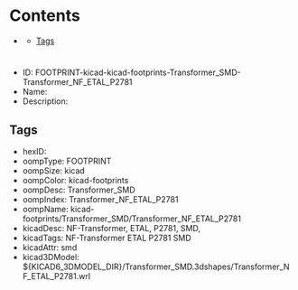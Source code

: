 



Contents
========

* [](#)
	* [Tags](#tags)

# 

- ID: FOOTPRINT-kicad-kicad-footprints-Transformer_SMD-Transformer_NF_ETAL_P2781
- Name: 
- Description: 

## Tags

- hexID: 
- oompType: FOOTPRINT
- oompSize: kicad
- oompColor: kicad-footprints
- oompDesc: Transformer_SMD
- oompIndex: Transformer_NF_ETAL_P2781
- oompName: kicad-footprints/Transformer_SMD/Transformer_NF_ETAL_P2781
- kicadDesc: NF-Transformer, ETAL, P2781, SMD,
- kicadTags: NF-Transformer ETAL P2781 SMD
- kicadAttr: smd
- kicad3DModel: ${KICAD6_3DMODEL_DIR}/Transformer_SMD.3dshapes/Transformer_NF_ETAL_P2781.wrl
